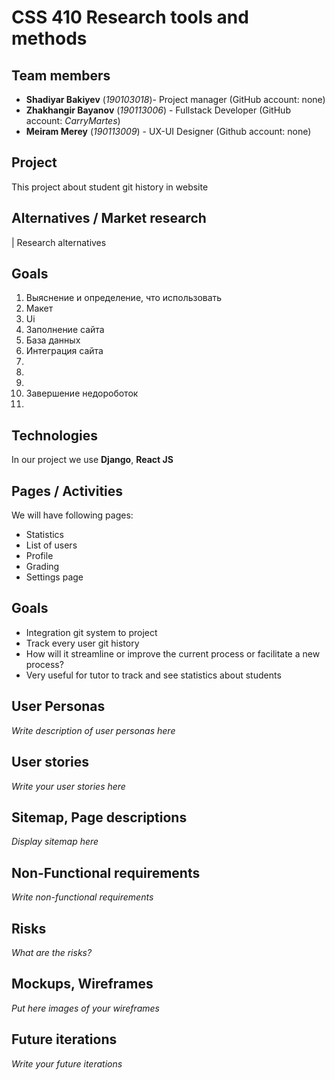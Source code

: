 # CSS 410 Research tools and methods
## Team members
+ **Shadiyar Bakiyev** (*190103018*)- Project manager (GitHub account: none)
+ **Zhakhangir Bayanov** (*190113006*) - Fullstack Developer (GitHub account: *CarryMartes*)
+ **Meiram Merey** (*190113009*) - UX-UI Designer (Github account: none)

## Project
This project about student git history in website

## Alternatives / Market research
| Research alternatives

## Goals
1. Выяснение и определение, что использовать
2. Макет 
3. Ui
4. Заполнение сайта 
5. База данных 
6. Интеграция сайта 
7.
8.
9.
10. Завершение недороботок
11. 
## Technologies
In our project we use **Django**, **React JS**

## Pages / Activities 
We will have following pages:
- Statistics
- List of users
- Profile
- Grading
- Settings page

## Goals
* Integration git system to project
* Track every user git history
* How will it streamline or improve the current process or facilitate a new process?
* Very useful for tutor to track and see statistics about students

## User Personas
*Write description of user personas here*  

## User stories

*Write your user stories here*

## Sitemap, Page descriptions

*Display sitemap here*

## Non-Functional requirements
*Write non-functional requirements*

## Risks
*What are the risks?*

## Mockups, Wireframes
*Put here images of your wireframes*

## Future iterations
*Write your future iterations*
